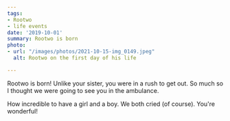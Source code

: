 ```yaml
---
tags:
- Rootwo
- life events
date: '2019-10-01'
summary: Rootwo is born
photo:
- url: "/images/photos/2021-10-15-img_0149.jpeg"
  alt: Rootwo on the first day of his life

---
```

Rootwo is born! Unlike your sister, you were in a rush to get out. So much so I thought we were going to see you in the ambulance. 

How incredible to have a girl and a boy. We both cried (of course). You're wonderful!